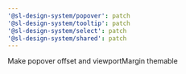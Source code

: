 ```yaml
---
'@sl-design-system/popover': patch
'@sl-design-system/tooltip': patch
'@sl-design-system/select': patch
'@sl-design-system/shared': patch
---
```


Make popover offset and viewportMargin themable
